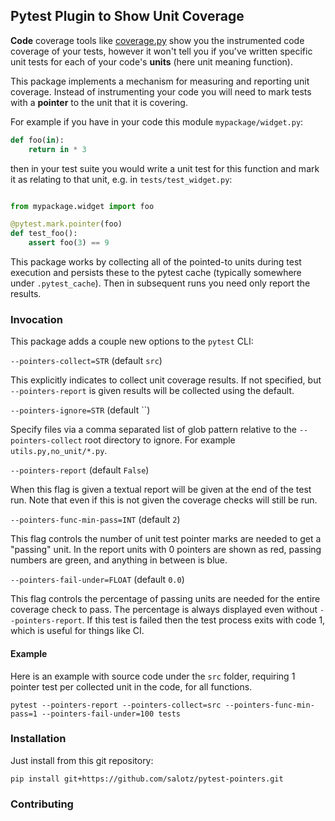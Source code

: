 ## Pytest Plugin to Show Unit Coverage

**Code** coverage tools like
[coverage.py](https://coverage.readthedocs.io/en/7.0.1/) show you the
instrumented code coverage of your tests, however it won't tell you if you've
written specific unit tests for each of your code's **units** (here unit meaning
function).

This package implements a mechanism for measuring and reporting unit coverage.
Instead of instrumenting your code you will need to mark tests with a
**pointer** to the unit that it is covering.

For example if you have in your code this module `mypackage/widget.py`:

``` python
def foo(in):
    return in * 3
```

then in your test suite you would write a unit test for this function and mark it as relating to that unit, e.g. in `tests/test_widget.py`:

``` python

from mypackage.widget import foo

@pytest.mark.pointer(foo)
def test_foo():
    assert foo(3) == 9
```

This package works by collecting all of the pointed-to units during test
execution and persists these to the pytest cache (typically somewhere under
`.pytest_cache`). Then in subsequent runs you need only report the results.

### Invocation

This package adds a couple new options to the `pytest` CLI:

`--pointers-collect=STR` (default `src`)

This explicitly indicates to collect unit coverage results. If not specified,
but `--pointers-report` is given results will be collected using the default.

`--pointers-ignore=STR` (default ``)

Specify files via a comma separated list of glob pattern relative to the
`--pointers-collect` root directory to ignore. For example
`utils.py,no_unit/*.py`.

`--pointers-report` (default `False`)

When this flag is given a textual report will be given at the end of the test
run. Note that even if this is not given the coverage checks will still be run.

`--pointers-func-min-pass=INT` (default `2`)

This flag controls the number of unit test pointer marks are needed to get a
"passing" unit. In the report units with 0 pointers are shown as red, passing
numbers are green, and anything in between is blue.

`--pointers-fail-under=FLOAT` (default `0.0`)

This flag controls the percentage of passing units are needed for the entire
coverage check to pass. The percentage is always displayed even without
`--pointers-report`. If this test is failed then the test process exits with
code 1, which is useful for things like CI.


#### Example

Here is an example with source code under the `src` folder, requiring 1 pointer
test per collected unit in the code, for all functions.

```
pytest --pointers-report --pointers-collect=src --pointers-func-min-pass=1 --pointers-fail-under=100 tests
```

### Installation

Just install from this git repository:

``` shell
pip install git+https://github.com/salotz/pytest-pointers.git
```

### Contributing
